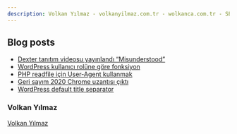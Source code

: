 ```yaml
---
description: Volkan Yılmaz - volkanyilmaz.com.tr - wolkanca.com.tr - SEO - WordPress
---
```


## Blog posts
<!-- BLOG-POST-LIST:START -->
- [Dexter tanıtım videosu yayınlandı “Misunderstood”](https://wolkanca.com.tr/dexter-tanitim-videosu-yayinlandi-misunderstood/)
- [WordPress kullanıcı rolüne göre fonksiyon](https://wolkanca.com.tr/wordpress-kullanici-rolune-gore-fonksiyon/)
- [PHP readfile için User-Agent kullanmak](https://wolkanca.com.tr/php-readfile-icin-user-agent-kullanmak/)
- [Geri sayım 2020 Chrome uzantısı çıktı](https://wolkanca.com.tr/geri-sayim-2020-chrome-uzantisi-cikti/)
- [WordPress default title separator](https://wolkanca.com.tr/wordpress-default-title-separator/)
<!-- BLOG-POST-LIST:END -->


### Volkan Yılmaz

[Volkan Yılmaz](https://volkanyilmaz.com.tr/)

